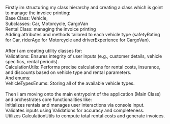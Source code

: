 Firstly im structuring my class hierarchy and creating a class which is goint to manage the invoice printing:<br>
  Base Class: Vehicle,<br>
  Subclasses: Car, Motorcycle, CargoVan<br>
  Rental Class: managing the invoice printing<br>
  Adding attributes and methods tailored to each vehicle type (safetyRating for Car, riderAge for Motorcycle and driverExperience for CargoVan).<br>
<br>
After i am creating utility classes for:<br>
  Validations: Ensures integrity of user inputs (e.g., customer details, vehicle specifics, rental periods).<br>
  CalculationUtils: Performs precise calculations for rental costs, insurance, and discounts based on vehicle type and rental parameters.<br>
And enums:<br>
  VehicleTypesEnums: Storing all of the available vehicle types.<br>
<br>
Then i am moving onto the main entrypoint of the application (Main Class) and orchestrates core functionalities like:<br>
  Initializes rentals and manages user interactions via console input.<br>
  Validates inputs using Validations for accuracy and completeness.<br>
  Utilizes CalculationUtils to compute total rental costs and generate invoices.<br>

